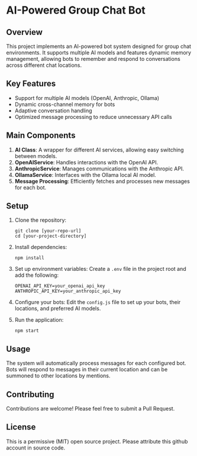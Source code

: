 # AI-Powered Group Chat Bot

## Overview

This project implements an AI-powered bot system designed for group chat environments. It supports multiple AI models and features dynamic memory management, allowing bots to remember and respond to conversations across different chat locations.

## Key Features

- Support for multiple AI models (OpenAI, Anthropic, Ollama)
- Dynamic cross-channel memory for bots
- Adaptive conversation handling
- Optimized message processing to reduce unnecessary API calls

## Main Components

1. **AI Class**: A wrapper for different AI services, allowing easy switching between models.
2. **OpenAIService**: Handles interactions with the OpenAI API.
3. **AnthropicService**: Manages communications with the Anthropic API.
4. **OllamaService**: Interfaces with the Ollama local AI model.
5. **Message Processing**: Efficiently fetches and processes new messages for each bot.

## Setup

1. Clone the repository:
   ```
   git clone [your-repo-url]
   cd [your-project-directory]
   ```

2. Install dependencies:
   ```
   npm install
   ```

3. Set up environment variables:
   Create a `.env` file in the project root and add the following:
   ```
   OPENAI_API_KEY=your_openai_api_key
   ANTHROPIC_API_KEY=your_anthropic_api_key
   ```

4. Configure your bots:
   Edit the `config.js` file to set up your bots, their locations, and preferred AI models.

5. Run the application:
   ```
   npm start
   ```

## Usage

The system will automatically process messages for each configured bot. Bots will respond to messages in their current location and can be summoned to other locations by mentions.

## Contributing

Contributions are welcome! Please feel free to submit a Pull Request.

## License

This is a permissive (MIT) open source project. Please attribute this github account in source code.
